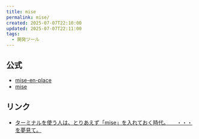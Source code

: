 ```yaml
---
title: mise
permalink: mise/
created: 2025-07-07T22:10:00
updated: 2025-07-07T22:11:00
tags:
  - 開発ツール
---
```

## 公式
- [mise-en-place](https://mise.jdx.dev/)
- [mise](https://github.com/jdx/mise)

## リンク
- [ターミナルを使う人は、とりあえず「mise」を入れておく時代。　　・・・を夢見て。](https://zenn.dev/dress_code/articles/a99ff13634bbe6)